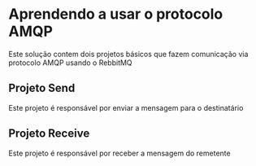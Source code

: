 # Aprendendo a usar o protocolo AMQP

Este solução contem dois projetos básicos que fazem comunicação via protocolo AMQP usando o RebbitMQ

## Projeto Send

Este projeto é responsável por enviar a mensagem para o destinatário

## Projeto Receive

Este projeto é responsável por receber a mensagem do remetente
